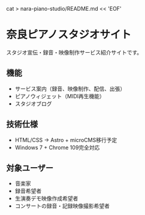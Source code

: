 
cat > nara-piano-studio/README.md << 'EOF'
# 奈良ピアノスタジオサイト

スタジオ宣伝・録音・映像制作サービス紹介サイトです。

## 機能
- サービス案内（録音、映像制作、配信、出張）
- ピアノウィジェット（MIDI再生機能）
- スタジオブログ

## 技術仕様
- HTML/CSS → Astro + microCMS移行予定
- Windows 7 + Chrome 109完全対応

## 対象ユーザー
- 音楽家
- 録音希望者
- 生演奏デモ映像作成希望者
- コンサートの録音・記録映像撮影希望者
